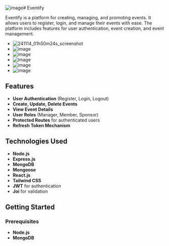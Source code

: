 ![image](https://github.com/user-attachments/assets/673cfede-862b-4fd5-a6fb-5221feb68ca0)# Eventify

Eventify is a platform for creating, managing, and promoting events. It allows users to register, login, and manage their events with ease. The platform includes features for user authentication, event creation, and event management.
- ![241114_01h50m24s_screenshot](https://github.com/user-attachments/assets/a18488de-19c5-4244-9c2a-a250175342b5)
- ![image](https://github.com/user-attachments/assets/171d8f3f-e186-4dbf-ab27-1e07f7d1ec0c)
- ![image](https://github.com/user-attachments/assets/f89f51c9-cade-4b4e-9867-bbbb28266975)
- ![image](https://github.com/user-attachments/assets/34fb69be-76ce-4fdc-a504-d820a5657877)
- ![image](https://github.com/user-attachments/assets/73c2d423-61d8-49e6-bada-4fb7117a4725)
- ![image](https://github.com/user-attachments/assets/0067a87b-f57f-423f-96bd-a70ec3637893)
  





## Features

- **User Authentication** (Register, Login, Logout)
- **Create, Update, Delete Events**
- **View Event Details**
- **User Roles** (Manager, Member, Sponsor)
- **Protected Routes** for authenticated users
- **Refresh Token Mechanism**

## Technologies Used

- **Node.js**
- **Express.js**
- **MongoDB**
- **Mongoose**
- **React.js**
- **Tailwind CSS**
- **JWT** for authentication
- **Joi** for validation

## Getting Started

### Prerequisites

- **Node.js**
- **MongoDB**

